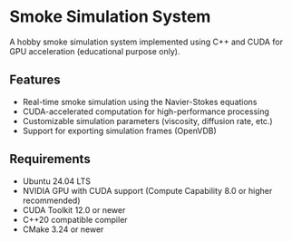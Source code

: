 # Smoke Simulation System

A hobby smoke simulation system implemented using C++ and CUDA for GPU acceleration (educational purpose only).

## Features

- Real-time smoke simulation using the Navier-Stokes equations
- CUDA-accelerated computation for high-performance processing
- Customizable simulation parameters (viscosity, diffusion rate, etc.)
- Support for exporting simulation frames (OpenVDB)

## Requirements

- Ubuntu 24.04 LTS
- NVIDIA GPU with CUDA support (Compute Capability 8.0 or higher recommended)
- CUDA Toolkit 12.0 or newer
- C++20 compatible compiler
- CMake 3.24 or newer
